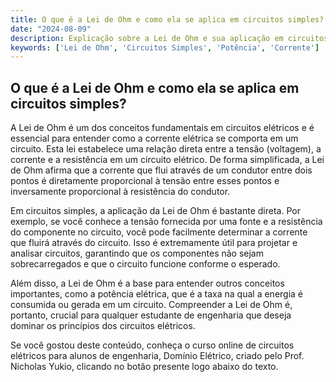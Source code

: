 ```yaml
---
title: O que é a Lei de Ohm e como ela se aplica em circuitos simples?
date: "2024-08-09"
description: Explicação sobre a Lei de Ohm e sua aplicação em circuitos elétricos simples.
keywords: ['Lei de Ohm', 'Circuitos Simples', 'Potência', 'Corrente']
---
```


## O que é a Lei de Ohm e como ela se aplica em circuitos simples?

A Lei de Ohm é um dos conceitos fundamentais em circuitos elétricos e é essencial para entender como a corrente elétrica se comporta em um circuito. Esta lei estabelece uma relação direta entre a tensão (voltagem), a corrente e a resistência em um circuito elétrico. De forma simplificada, a Lei de Ohm afirma que a corrente que flui através de um condutor entre dois pontos é diretamente proporcional à tensão entre esses pontos e inversamente proporcional à resistência do condutor.

Em circuitos simples, a aplicação da Lei de Ohm é bastante direta. Por exemplo, se você conhece a tensão fornecida por uma fonte e a resistência do componente no circuito, você pode facilmente determinar a corrente que fluirá através do circuito. Isso é extremamente útil para projetar e analisar circuitos, garantindo que os componentes não sejam sobrecarregados e que o circuito funcione conforme o esperado.

Além disso, a Lei de Ohm é a base para entender outros conceitos importantes, como a potência elétrica, que é a taxa na qual a energia é consumida ou gerada em um circuito. Compreender a Lei de Ohm é, portanto, crucial para qualquer estudante de engenharia que deseja dominar os princípios dos circuitos elétricos.

Se você gostou deste conteúdo, conheça o curso online de circuitos elétricos para alunos de engenharia, Domínio Elétrico, criado pelo Prof. Nicholas Yukio, clicando no botão presente logo abaixo do texto.
